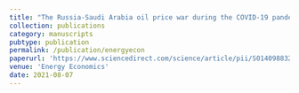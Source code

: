 ```yaml
---
title: "The Russia-Saudi Arabia oil price war during the COVID-19 pandemic with Tao Xiong and Yukun Bao (co-authored)"
collection: publications
category: manuscripts
pubtype: publication
permalink: /publication/energyecon
paperurl: 'https://www.sciencedirect.com/science/article/pii/S0140988321003984?via%3Dihub'
venue: 'Energy Economics' 
date: 2021-08-07
---
```

